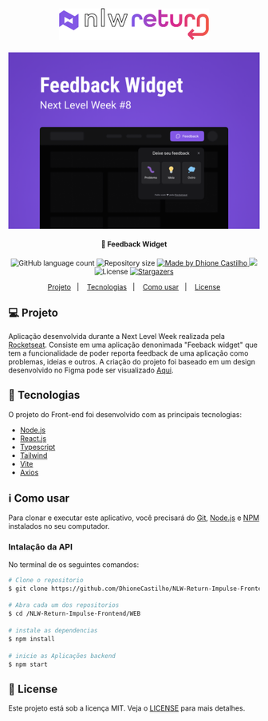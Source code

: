 <h1 align="center">
    <img alt="NLW-Return" title="#NLW" src="./img/nlw-logo-stroke.svg" width="300px" />
</h1>

<div align="center" >
<img alt="Capa" title="#Capa" src="./img/Capa.png"/>

 </div> 

<h4 align="center"> 
	 🚀 Feedback Widget
</h4>
<p align="center">
  <img alt="GitHub language count" src="https://img.shields.io/github/languages/count/DhioneCastilhoBarbosa/NLW-Return-Impulse-Frontend?color=%2304D361">

  <img alt="Repository size" src="https://img.shields.io/github/repo-size/DhioneCastilhoBarbosa/NLW-Return-Impulse-Frontend">
	
  <a href="https://www.linkedin.com/in/dhione-castilho-barbosa-45462961/">
    <img alt="Made by Dhione Castilho" src="https://img.shields.io/badge/made%20by-DhioneCastilho-%2304D361">
  </a>

<a aria-label="Completed" href="https://rocketseat.com.br">
    <img src="https://img.shields.io/badge/OmniStack-done-green?logo=data:image/png;base64,iVBORw0KGgoAAAANSUhEUgAAABAAAAAQCAMAAAAoLQ9TAAAALVBMVEVHcExxWsF0XMJzXMJxWcFsUsD///9jRrzY0u6Xh9Gsn9n39fyMecy0qd2bjNJWBT0WAAAABHRSTlMA2Do606wF2QAAAGlJREFUGJVdj1cWwCAIBLEsRU3uf9xobDH8+GZwUYi8i6ucJwrxKE+7D0G9Q4vlYqtmCSjndr4CgCgzlyFgfKfKCVO0LrPKjmiqMxGXkJwNnXskqWG+1oSM+BSwD8f29YLNjvx/OQrn+g99oQSoNmt3PgAAAABJRU5ErkJggg=="></img>
  </a>
  <img alt="License" src="https://img.shields.io/badge/license-MIT-brightgreen">
   <a href="https://github.com/DhioneCastilhoBarbosa/NLW-Return-Impulse-Frontend/stargazers">
    <img alt="Stargazers" src="https://img.shields.io/github/stars/DhioneCastilhoBarbosa/NLW-Return-Impulse-Frontend?style=social">
  </a>
</p>

<p align="center">
  <a href="#-Projeto">Projeto</a>&nbsp;&nbsp;&nbsp;|&nbsp;&nbsp;&nbsp;
  <a href="#-Tecnologias">Tecnologias</a>&nbsp;&nbsp;&nbsp;|&nbsp;&nbsp;&nbsp;
  <a href="#information_source-como-usar">Como usar</a>&nbsp;&nbsp;&nbsp;|&nbsp;&nbsp;&nbsp;
  <a href="#memo-license">License</a>
</p>

## 💻 Projeto

Aplicação desenvolvida durante a  Next Level Week realizada pela [Rocketseat](https://rocketseat.com.br/). Consiste em uma aplicação denonimada "Feeback widget" que tem a funcionalidade de poder reporta  feedback de uma aplicação  como problemas, ideias e outros.
A criação do projeto foi baseado em um design desenvolvido no Figma pode ser visualizado [Aqui](https://www.figma.com/file/EsC59QJrD4A7TgLyfd32pu/Feedback-Widget-(Community)?node-id=7%3A3).


## 🚀 Tecnologias 

O projeto  do Front-end foi desenvolvido com as principais tecnologias:

- [Node.js](https://nodejs.org/en/)
- [React.js](https://pt-br.reactjs.org/)
- [Typescript](https://www.typescriptlang.org/)
- [Tailwind](https://tailwindcss.com/)
- [Vite](https://vitejs.dev/)
- [Axios](https://axios-http.com/ptbr/docs/intro)



## :information_source: Como usar

Para clonar e executar este aplicativo, você precisará do [Git](https://git-scm.com), [Node.js](https://nodejs.org/en/) e [NPM](https://docs.npmjs.com) instalados no seu computador.



### Intalação da API

No terminal de os seguintes comandos:
```bash
# Clone o repositorio
$ git clone https://github.com/DhioneCastilho/NLW-Return-Impulse-Frontend

# Abra cada um dos repositorios 
$ cd /NLW-Return-Impulse-Frontend/WEB

# instale as dependencias
$ npm install

# inicie as Aplicações backend
$ npm start


```

## :memo: License

Este projeto está sob a licença MIT. Veja o [LICENSE](LICENSE.md) para mais detalhes.
